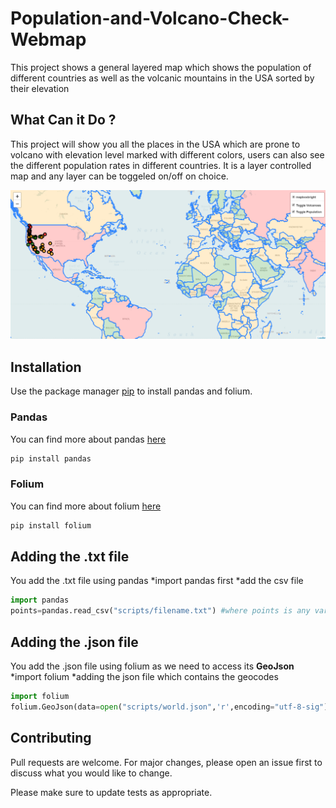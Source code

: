 # Population-and-Volcano-Check-Webmap
This project shows a general layered map which shows the population of different countries as well as the volcanic mountains in the USA sorted by their elevation
## What Can it Do ?
This project will show you all the places in the USA which are prone to volcano with elevation level marked with different colors, users can also see the different population rates in different countries.
It is a layer controlled map and any layer can be toggeled on/off on choice.

![Layered Map](img/geoc.png)

## Installation
Use the package manager [pip](https://pip.pypa.io/en/stable/) to install pandas and folium.
### Pandas
You can find more about pandas [here](https://pandas.pydata.org/)
```bash
pip install pandas
```
### Folium 
You can find more about folium [here](https://python-visualization.github.io/folium/)
```bash
pip install folium
```
## Adding the .txt file
You add the .txt file using pandas
*import pandas first
*add the csv file
```python
import pandas
points=pandas.read_csv("scripts/filename.txt") #where points is any variable name
```
## Adding the .json file
You add the .json file using folium as we need to access its **GeoJson**
*import folium
*adding the json file which contains the geocodes
```python
import folium
folium.GeoJson(data=open("scripts/world.json",'r',encoding="utf-8-sig").read()
```
## Contributing
Pull requests are welcome. For major changes, please open an issue first to discuss what you would like to change.

Please make sure to update tests as appropriate.

